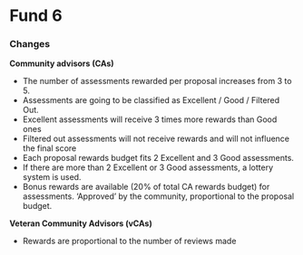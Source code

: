 # Fund 6

### Changes

**Community advisors (CAs)**

* The number of assessments rewarded per proposal increases from 3 to 5.
* Assessments are going to be classified as Excellent / Good / Filtered Out.
* Excellent assessments will receive 3 times more rewards than Good ones
* Filtered out assessments will not receive rewards and will not influence the final score
* Each proposal rewards budget fits 2 Excellent and 3 Good assessments.&#x20;
* If there are more than 2 Excellent or 3 Good assessments, a lottery system is used.
* Bonus rewards are available (20% of total CA rewards budget) for assessments. ‘Approved’ by the community, proportional to the proposal budget.

**Veteran Community Advisors (vCAs)**

* Rewards are proportional to the number of reviews made
